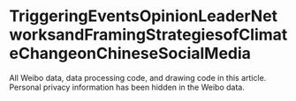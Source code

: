 # TriggeringEventsOpinionLeaderNetworksandFramingStrategiesofClimateChangeonChineseSocialMedia
All Weibo data, data processing code, and drawing code in this article. Personal privacy information has been hidden in the Weibo data.
